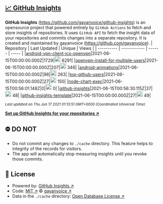 ## [:chart_with_upwards_trend: GitHub Insights](https://github.com/gayanvoice/github-insights)
**GitHub Insights** (https://github.com/gayanvoice/github-insights) is an opensource project that powered entirely by  `GitHub Actions` to fetch and store insights of repositories.
It uses `GitHub API` to fetch the insight data of your repositories and commits changes into a separate repository. It is created and maintained by gayanvoice (https://github.com/gayanvoice).
| Repository | Last Updated | Unique | Views |
 | ---------- | ------------ | ------ | ----- |
|[android-vpn-client-ics-openvpn](https://github.com/gayanvoice/insights/tree/master/readme/207237845/week.md)|2021-06-15T00:00:00.000Z|1729|<img alt="Response time graph" src="https://github.com/gayanvoice/insights/raw/master/graph/207237845/small/week.png" height="20"> 6291|
|[openvpn-install-for-multiple-users](https://github.com/gayanvoice/insights/tree/master/readme/208378302/week.md)|2021-06-15T00:00:00.000Z|207|<img alt="Response time graph" src="https://github.com/gayanvoice/insights/raw/master/graph/208378302/small/week.png" height="20"> 346|
|[android-animations](https://github.com/gayanvoice/insights/tree/master/readme/209241190/week.md)|2021-06-15T00:00:00.000Z|98|<img alt="Response time graph" src="https://github.com/gayanvoice/insights/raw/master/graph/209241190/small/week.png" height="20"> 263|
|[top-github-users](https://github.com/gayanvoice/insights/tree/master/readme/373383893/week.md)|2021-06-15T00:00:00.000Z|27|<img alt="Response time graph" src="https://github.com/gayanvoice/insights/raw/master/graph/373383893/small/week.png" height="20"> 150|
|[node-chart-exec](https://github.com/gayanvoice/insights/tree/master/readme/370678191/week.md)|2021-06-15T00:56:01.148Z|0|<img alt="Response time graph" src="https://github.com/gayanvoice/insights/raw/master/graph/370678191/small/week.png" height="20"> 0|
|[github-insights](https://github.com/gayanvoice/insights/tree/master/readme/372371373/week.md)|2021-06-15T00:56:30.115Z|37|<img alt="Response time graph" src="https://github.com/gayanvoice/insights/raw/master/graph/372371373/small/week.png" height="20"> 48|
|[github-insights-template](https://github.com/gayanvoice/insights/tree/master/readme/372372861/week.md)|2021-06-15T00:00:00.000Z|27|<img alt="Response time graph" src="https://github.com/gayanvoice/insights/raw/master/graph/372372861/small/week.png" height="20"> 49|

<small><i>Last updated on Thu Jun 17 2021 01:13:51 GMT+0000 (Coordinated Universal Time)</i></small>

[**Set up GitHub Insights for your repositories ↗️**](https://github.com/gayanvoice/github-insights)
## ⛔ DO NOT
- Do not commit any changes to `./cache` directory. This feature helps to integrity of the records for visitors.
- The app will automatically stop measuring insights until you revoke those commits.
## 📄 License
- Powered by: [GitHub Insights ↗️](https://github.com/gayanvoice/github-insights)
- Code: [MIT ↗️](./LICENSE) © [gayanvoice ↗️](https://github.com/gayanvoice)
- Data in the `./cache` directory: [Open Database License ↗️](https://opendatacommons.org/licenses/odbl/1-0/)
